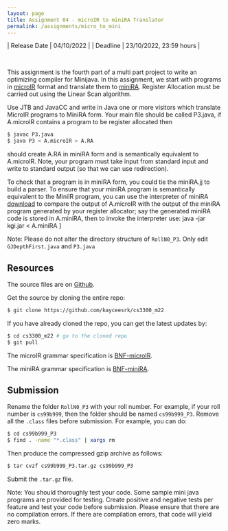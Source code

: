 ```yaml
---
layout: page
title: Assignment 04 - microIR to miniRA Translator
permalink: /assignments/micro_to_mini
---
```


| Release Date | 04/10/2022 |
| Deadline     | 23/10/2022, 23:59 hours |

<br/>

This assignment is the fourth part of a multi part project to 
write an optimizing compiler for Minijava. In this assignment, 
we start with programs in 
[microIR](https://github.com/kayceesrk/cs3300_m22/tree/main/assets/BNF-microIR.pdf) 
format and translate them to 
[miniRA](https://github.com/kayceesrk/cs3300_m22/tree/main/assets/BNF-miniRA.pdf). 
Register Allocation must be carried out using the Linear Scan algorithm. 

Use JTB and JavaCC and write in Java one or more visitors which 
translate MicroIR programs to MiniRA form. 
Your main file should be called P3.java, 
if A.microIR contains a program to be register allocated then

```bash
$ javac P3.java
$ java P3 < A.microIR > A.RA
```

should create A.RA in miniRA form and is semantically equivalent to A.microIR. 
Note, your program must take input from standard input 
and write to standard output (so that we can use redirection).

To check that a program is in miniRA form, you could tie the miniRA.jj to build a parser. 
To ensure that your miniRA program is semantically equivalent to the MiniIR program, 
you can use the interpreter of miniRA [download](https://drive.google.com/file/d/1RJaJ66yK5God_6n69rpNNiJOPCLh4YQb/view)
to compare the output of A.microIR with the output of the 
miniRA program generated by your register allocator; 
say the generated miniRA code is stored in A.miniRA, 
then to invoke the interpreter use: java -jar kgi.jar < A.miniRA ]


Note: Please do not alter the directory structure of `RollN0_P3`. 
Only edit `GJDepthFirst.java` and `P3.java`
## Resources

The source files are on
[Github](https://github.com/kayceesrk/cs3300_m22/tree/main/assignments/04_micro_to_miniRA).

Get the source by cloning the entire repo:

```bash
$ git clone https://github.com/kayceesrk/cs3300_m22
```

If you have already cloned the repo, you can get the latest updates by:

```bash
$ cd cs3300_m22 # go to the cloned repo
$ git pull
```

The microIR grammar specification is 
[BNF-microIR](https://github.com/kayceesrk/cs3300_m22/tree/main/assets/BNF-microIR.pdf).

The miniRA grammar specification is 
[BNF-miniRA](https://github.com/kayceesrk/cs3300_m22/tree/main/assets/BNF-miniRA.pdf).


## Submission

Rename the folder `RollN0_P3` with your roll number. For example, if your roll
number is `cs99b999`, then the folder should be named `cs99b999_P3`. Remove all
the `.class` files before submission. For example, you can do:

```bash
$ cd cs99b999_P3
$ find . -name "*.class" | xargs rm
```

Then produce the compressed gzip archive as follows:

```bash
$ tar cvzf cs99b999_P3.tar.gz cs99b999_P3
```

Submit the `.tar.gz` file. 

Note: You should thoroughly test your code. Some sample mini java programs are provided for testing. Create positive and negative tests per feature and test your code before submission. Please ensure that there are no compilation errors. If there are compilation errors, that code will yield zero marks.
